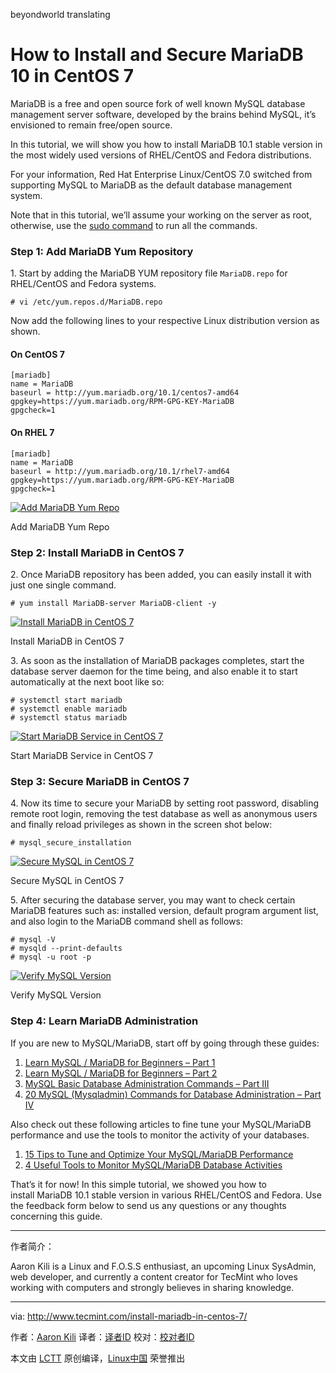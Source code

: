 
beyondworld translating

How to Install and Secure MariaDB 10 in CentOS 7
============================================================


MariaDB is a free and open source fork of well known MySQL database management server software, developed by the brains behind MySQL, it’s envisioned to remain free/open source.

In this tutorial, we will show you how to install MariaDB 10.1 stable version in the most widely used versions of RHEL/CentOS and Fedora distributions.

For your information, Red Hat Enterprise Linux/CentOS 7.0 switched from supporting MySQL to MariaDB as the default database management system.

Note that in this tutorial, we’ll assume your working on the server as root, otherwise, use the [sudo command][7] to run all the commands.

### Step 1: Add MariaDB Yum Repository

1. Start by adding the MariaDB YUM repository file `MariaDB.repo` for RHEL/CentOS and Fedora systems.

```
# vi /etc/yum.repos.d/MariaDB.repo
```

Now add the following lines to your respective Linux distribution version as shown.

#### On CentOS 7

```
[mariadb]
name = MariaDB
baseurl = http://yum.mariadb.org/10.1/centos7-amd64
gpgkey=https://yum.mariadb.org/RPM-GPG-KEY-MariaDB
gpgcheck=1
```

#### On RHEL 7

```
[mariadb]
name = MariaDB
baseurl = http://yum.mariadb.org/10.1/rhel7-amd64
gpgkey=https://yum.mariadb.org/RPM-GPG-KEY-MariaDB
gpgcheck=1
```
[
 ![Add MariaDB Yum Repo](http://www.tecmint.com/wp-content/uploads/2017/02/Add-MariaDB-Repo.png) 
][8]

Add MariaDB Yum Repo

### Step 2: Install MariaDB in CentOS 7

2. Once MariaDB repository has been added, you can easily install it with just one single command.

```
# yum install MariaDB-server MariaDB-client -y
```
[
 ![Install MariaDB in CentOS 7](http://www.tecmint.com/wp-content/uploads/2017/02/Install-MariaDB-in-CentOS-7.png) 
][9]

Install MariaDB in CentOS 7

3. As soon as the installation of MariaDB packages completes, start the database server daemon for the time being, and also enable it to start automatically at the next boot like so:

```
# systemctl start mariadb
# systemctl enable mariadb
# systemctl status mariadb
```
[
 ![Start MariaDB Service in CentOS 7](http://www.tecmint.com/wp-content/uploads/2017/02/Start-MariaDB-Service-in-CentOS-7.png) 
][10]

Start MariaDB Service in CentOS 7

### Step 3: Secure MariaDB in CentOS 7

4. Now its time to secure your MariaDB by setting root password, disabling remote root login, removing the test database as well as anonymous users and finally reload privileges as shown in the screen shot below:

```
# mysql_secure_installation
```
[
 ![Secure MySQL in CentOS 7](http://www.tecmint.com/wp-content/uploads/2017/02/Secure-MySQL-in-CentOS-7.png) 
][11]

Secure MySQL in CentOS 7

5. After securing the database server, you may want to check certain MariaDB features such as: installed version, default program argument list, and also login to the MariaDB command shell as follows:

```
# mysql -V
# mysqld --print-defaults
# mysql -u root -p
```
[
 ![Verify MySQL Version](http://www.tecmint.com/wp-content/uploads/2017/02/Verify-MySQL-Version.png) 
][12]

Verify MySQL Version

### Step 4: Learn MariaDB Administration

If you are new to MySQL/MariaDB, start off by going through these guides:

1.  [Learn MySQL / MariaDB for Beginners – Part 1][1]
2.  [Learn MySQL / MariaDB for Beginners – Part 2][2]
3.  [MySQL Basic Database Administration Commands – Part III][3]
4.  [20 MySQL (Mysqladmin) Commands for Database Administration – Part IV][4]

Also check out these following articles to fine tune your MySQL/MariaDB performance and use the tools to monitor the activity of your databases.

1.  [15 Tips to Tune and Optimize Your MySQL/MariaDB Performance][5]
2.  [4 Useful Tools to Monitor MySQL/MariaDB Database Activities][6]

That’s it for now! In this simple tutorial, we showed you how to install MariaDB 10.1 stable version in various RHEL/CentOS and Fedora. Use the feedback form below to send us any questions or any thoughts concerning this guide.

--------------------------------------------------------------------------------

作者简介：

Aaron Kili is a Linux and F.O.S.S enthusiast, an upcoming Linux SysAdmin, web developer, and currently a content creator for TecMint who loves working with computers and strongly believes in sharing knowledge.

--------------------------------------------------------------------------------

via: http://www.tecmint.com/install-mariadb-in-centos-7/

作者：[Aaron Kili][a]
译者：[译者ID](https://github.com/译者ID)
校对：[校对者ID](https://github.com/校对者ID)

本文由 [LCTT](https://github.com/LCTT/TranslateProject) 原创编译，[Linux中国](https://linux.cn/) 荣誉推出

[a]:http://www.tecmint.com/author/aaronkili/

[1]:http://www.tecmint.com/learn-mysql-mariadb-for-beginners/
[2]:http://www.tecmint.com/learn-mysql-mariadb-advance-functions-sql-queries/
[3]:http://www.tecmint.com/gliding-through-database-mysql-in-a-nutshell-part-i/
[4]:http://www.tecmint.com/mysqladmin-commands-for-database-administration-in-linux/
[5]:http://www.tecmint.com/mysql-mariadb-performance-tuning-and-optimization/
[6]:http://www.tecmint.com/mysql-performance-monitoring/
[7]:http://www.tecmint.com/sudoers-configurations-for-setting-sudo-in-linux/
[8]:http://www.tecmint.com/wp-content/uploads/2017/02/Add-MariaDB-Repo.png
[9]:http://www.tecmint.com/wp-content/uploads/2017/02/Install-MariaDB-in-CentOS-7.png
[10]:http://www.tecmint.com/wp-content/uploads/2017/02/Start-MariaDB-Service-in-CentOS-7.png
[11]:http://www.tecmint.com/wp-content/uploads/2017/02/Secure-MySQL-in-CentOS-7.png
[12]:http://www.tecmint.com/wp-content/uploads/2017/02/Verify-MySQL-Version.png
[13]:http://www.tecmint.com/author/aaronkili/
[14]:http://www.tecmint.com/10-useful-free-linux-ebooks-for-newbies-and-administrators/
[15]:http://www.tecmint.com/free-linux-shell-scripting-books/
